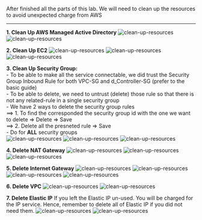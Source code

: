 After finished all the parts of this lab. We will need to clean up the resources to avoid unexpected charge from AWS

---

**1. Clean Up AWS Managed Active Directory**
![clean-up-resources](images/clean-1.jpg)
![clean-up-resources](images/clean-2.jpg)

**2. Clean Up EC2**
![clean-up-resources](images/clean-3.jpg)
![clean-up-resources](images/clean-4.jpg)
![clean-up-resources](images/clean-5.jpg)

**3. Clean Up Security Group:**   
    - To be able to make all the service connectable, we did trust the Security Group Inbound Rule for both VPC-SG and d_Controller-SG (prefer to the basic guide)  
    - To be able to delete, we need to untrust (delete) those rule so that there is not any related-rule in a single security group  
    - We have 2 ways to delete the security group rules  
        ==> 1. To find the corresponded the security group id with the one we want to delete => Delete => Save  
        ==> 2. Delete all the presneted rule => Save  
    - Do for **ALL** security groups  
![clean-up-resources](images/clean-6.jpg)
![clean-up-resources](images/clean-7.jpg)
![clean-up-resources](images/clean-8.jpg)

**4. Delete NAT Gateway**
![clean-up-resources](images/clean-9.jpg)
![clean-up-resources](images/clean-10.jpg)
![clean-up-resources](images/clean-11.jpg)

**5. Delete Internet Gateway**
![clean-up-resources](images/clean-12.jpg)
![clean-up-resources](images/clean-13.jpg)
![clean-up-resources](images/clean-14.jpg)
![clean-up-resources](images/clean-15.jpg)

**6. Delete VPC**
![clean-up-resources](images/clean-16.jpg)
![clean-up-resources](images/clean-17.jpg)

**7. Delete Elastic IP**
If you left the Elastic IP un-used. You will be charged for the IP service. Hence, remember to delete all of Elastic IP if you did not need them.
![clean-up-resources](images/clean-18.jpg)
![clean-up-resources](images/clean-19.jpg)